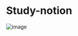 # Study-notion

![image](https://github.com/VoodooIsT/Study-notion/assets/123153724/2cc5373d-9c24-4823-85ed-3e9e23e4b244)
